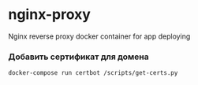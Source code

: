 # nginx-proxy

Nginx reverse proxy docker container for app deploying

### Добавить сертификат для домена

```bash
docker-compose run certbot /scripts/get-certs.py
```